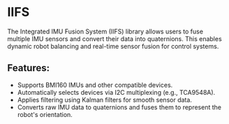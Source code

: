 # IIFS

The Integrated IMU Fusion System (IIFS) library allows users to fuse multiple IMU sensors and convert their data into quaternions. This enables dynamic robot balancing and real-time sensor fusion for control systems.

## Features:
- Supports BMI160 IMUs and other compatible devices.
- Automatically selects devices via I2C multiplexing (e.g., TCA9548A).
- Applies filtering using Kalman filters for smooth sensor data.
- Converts raw IMU data to quaternions and fuses them to represent the robot's orientation.
